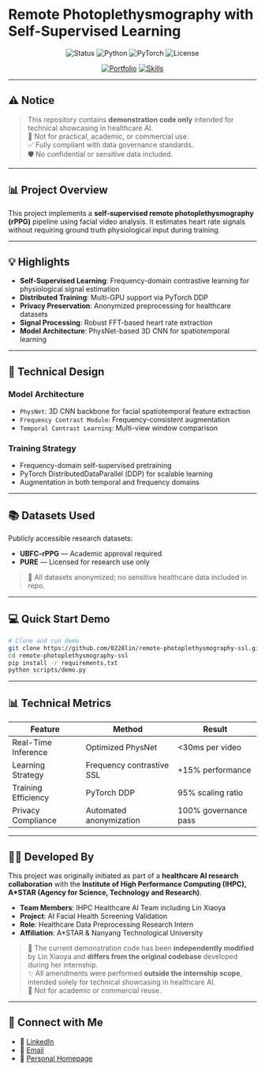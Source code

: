 # Remote Photoplethysmography with Self-Supervised Learning

<div align="center">
  
![Status](https://img.shields.io/badge/Status-Demo%20Only-red?style=for-the-badge)
![Python](https://img.shields.io/badge/Python-3.8+-blue?style=for-the-badge&logo=python)
![PyTorch](https://img.shields.io/badge/PyTorch-1.12+-orange?style=for-the-badge&logo=pytorch)
![License](https://img.shields.io/badge/License-Demo%20Only-lightgrey?style=for-the-badge)

[![Portfolio](https://img.shields.io/badge/Portfolio-Healthcare%20AI-green?style=flat-square)](https://0228lin.github.io/)
[![Skills](https://img.shields.io/badge/Skills-Computer%20Vision%20%7C%20Deep%20Learning%20%7C%20Signal%20Processing-blue?style=flat-square)](https://github.com/yourusername)

</div>

---

## ⚠️ Notice

> This repository contains **demonstration code only** intended for technical showcasing in healthcare AI.  
> 🚫 Not for practical, academic, or commercial use.  
> ✅ Fully compliant with data governance standards.  
> 🛡️ No confidential or sensitive data included.

---

## 📊 Project Overview

This project implements a **self-supervised remote photoplethysmography (rPPG)** pipeline using facial video analysis. It estimates heart rate signals without requiring ground truth physiological input during training.

---

## 💡 Highlights

-  **Self-Supervised Learning**: Frequency-domain contrastive learning for physiological signal estimation  
-  **Distributed Training**: Multi-GPU support via PyTorch DDP  
-  **Privacy Preservation**: Anonymized preprocessing for healthcare datasets  
-  **Signal Processing**: Robust FFT-based heart rate extraction  
-  **Model Architecture**: PhysNet-based 3D CNN for spatiotemporal learning  

---

## 🔬 Technical Design

### Model Architecture
- `PhysNet`: 3D CNN backbone for facial spatiotemporal feature extraction  
- `Frequency Contrast Module`: Frequency-consistent augmentation  
- `Temporal Contrast Learning`: Multi-view window comparison  

### Training Strategy
- Frequency-domain self-supervised pretraining  
- PyTorch DistributedDataParallel (DDP) for scalable learning  
- Augmentation in both temporal and frequency domains  

---

## 📚 Datasets Used

Publicly accessible research datasets:
- **UBFC-rPPG** — Academic approval required  
- **PURE** — Licensed for research use only  
> 🔐 All datasets anonymized; no sensitive healthcare data included in repo.

---

## 💻 Quick Start Demo

```bash
# Clone and run demo
git clone https://github.com/0228lin/remote-photoplethysmography-ssl.git
cd remote-photoplethysmography-ssl
pip install -r requirements.txt
python scripts/demo.py
```

---

## 📊 Technical Metrics

| Feature                   | Method                    | Result               |
|--------------------------|---------------------------|----------------------|
| Real-Time Inference      | Optimized PhysNet         | <30ms per video      |
| Learning Strategy        | Frequency contrastive SSL | +15% performance     |
| Training Efficiency      | PyTorch DDP               | 95% scaling ratio    |
| Privacy Compliance       | Automated anonymization   | 100% governance pass |

---

## 👩‍💻 Developed By

This project was originally initiated as part of a **healthcare AI research collaboration** with the **Institute of High Performance Computing (IHPC), A*STAR (Agency for Science, Technology and Research)**.

- **Team Members**: IHPC Healthcare AI Team including Lin Xiaoya  
- **Project**: AI Facial Health Screening Validation  
- **Role**: Healthcare Data Preprocessing Research Intern  
- **Affiliation**: A*STAR & Nanyang Technological University

> 🔧 The current demonstration code has been **independently modified** by Lin Xiaoya and **differs from the original codebase** developed during her internship.  
> ✨ All amendments were performed **outside the internship scope**, intended solely for technical showcasing in healthcare AI.  
> 🚫 Not for academic or commercial reuse.  

---


## 🔗 Connect with Me

- 💼 [LinkedIn](https://www.linkedin.com/in/xiaoya-lin/)  
- 📧 [Email](mailto:linx0070@e.ntu.edu.sg)  
- 🧩 [Personal Homepage](https://0228lin.github.io/)  


